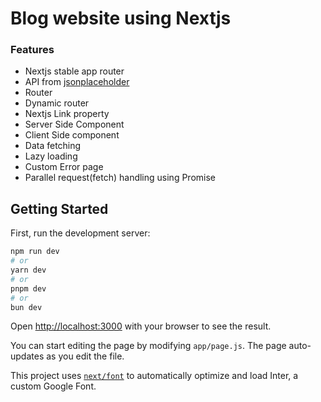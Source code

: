 # Blog website using Nextjs
### Features
* Nextjs stable app router
* API from [jsonplaceholder](https://jsonplaceholder.typicode.com/)
* Router
* Dynamic router
* Nextjs Link property
* Server Side Component
* Client Side component
* Data fetching
* Lazy loading
* Custom Error page
* Parallel request(fetch) handling using Promise

## Getting Started

First, run the development server:

```bash
npm run dev
# or
yarn dev
# or
pnpm dev
# or
bun dev
```

Open [http://localhost:3000](http://localhost:3000) with your browser to see the result.

You can start editing the page by modifying `app/page.js`. The page auto-updates as you edit the file.

This project uses [`next/font`](https://nextjs.org/docs/basic-features/font-optimization) to automatically optimize and load Inter, a custom Google Font.
